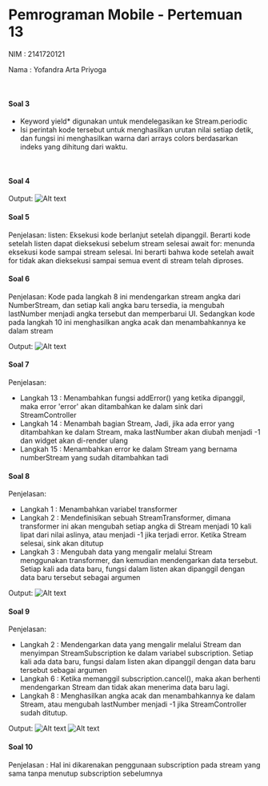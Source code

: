# Pemrograman Mobile - Pertemuan 13

NIM : 2141720121

Nama : Yofandra Arta Priyoga

<br>

#### Soal 3
* Keyword yield* digunakan untuk mendelegasikan ke Stream.periodic
* Isi perintah kode tersebut untuk menghasilkan urutan nilai setiap detik, dan fungsi ini menghasilkan warna dari arrays colors berdasarkan indeks yang dihitung dari waktu.
<br>

#### Soal 4
Output: 
![Alt text](docs/soal4.gif)
<br>

#### Soal 5
Penjelasan:
listen: Eksekusi kode berlanjut setelah dipanggil. Berarti kode setelah listen dapat dieksekusi sebelum stream selesai
await for: menunda eksekusi kode sampai stream selesai. Ini berarti bahwa kode setelah await for tidak akan dieksekusi sampai semua event di stream telah diproses.

#### Soal 6
Penjelasan:
Kode pada langkah 8 ini mendengarkan stream angka dari NumberStream, dan setiap kali angka baru tersedia, ia mengubah lastNumber menjadi angka tersebut dan memperbarui UI. Sedangkan kode pada langkah 10 ini menghasilkan angka acak dan menambahkannya ke dalam stream

Output:
![Alt text](docs/soal6.gif)
<br>

#### Soal 7
Penjelasan:
* Langkah 13 : Menambahkan fungsi addError() yang ketika dipanggil, maka error 'error' akan ditambahkan ke dalam sink dari StreamController
* Langkah 14 : Menambah bagian Stream, Jadi, jika ada error yang ditambahkan ke dalam Stream, maka lastNumber akan diubah menjadi -1 dan widget akan di-render ulang
* Langkah 15 : Menambahkan error ke dalam Stream yang bernama numberStream yang sudah ditambahkan tadi

#### Soal 8
Penjelasan:
* Langkah 1 : Menambahkan variabel transformer
* Langkah 2 : Mendefinisikan sebuah StreamTransformer, dimana transformer ini akan mengubah setiap angka di Stream menjadi 10 kali lipat dari nilai aslinya, atau menjadi -1 jika terjadi error. Ketika Stream selesai, sink akan ditutup
* Langkah 3 : Mengubah data yang mengalir melalui Stream menggunakan transformer, dan kemudian mendengarkan data tersebut. Setiap kali ada data baru, fungsi dalam listen akan dipanggil dengan data baru tersebut sebagai argumen

Output:
![Alt text](docs/soal8.gif)
<br>

#### Soal 9
Penjelasan:
* Langkah 2 : Mendengarkan data yang mengalir melalui Stream dan menyimpan StreamSubscription ke dalam variabel subscription. Setiap kali ada data baru, fungsi dalam listen akan dipanggil dengan data baru tersebut sebagai argumen
* Langkah 6 : Ketika memanggil subscription.cancel(), maka akan berhenti mendengarkan Stream dan tidak akan menerima data baru lagi.
* Langkah 8 : Menghasilkan angka acak dan menambahkannya ke dalam Stream, atau mengubah lastNumber menjadi -1 jika StreamController sudah ditutup.

Output:
![Alt text](docs/soal9.gif)
![Alt text](docs/soal9.png)
<br>

#### Soal 10
Penjelasan : Hal ini dikarenakan penggunaan subscription pada stream yang sama tanpa menutup subscription sebelumnya
<br>